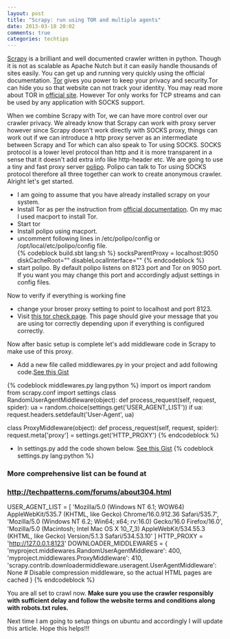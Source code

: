 ```yaml
---
layout: post
title: "Scrapy: run using TOR and multiple agents"
date: 2013-03-18 20:02
comments: true
categories: techtips
---
```

[Scrapy](http://scrapy.org) is a brilliant and well documented crawler written in python. Though it is not as scalable as Apache Nutch but it can easily handle thousands of sites easily. You can get up and running very quickly using the official documentation.
[Tor](https://www.torproject.org/) gives you power to keep your privacy and security.Tor can hide you so that website can not track your identity. You may read more about TOR in [official site](https://www.torproject.org/about/overview.html.en). However Tor only works for TCP streams and can be used by any application with SOCKS support.

When we combine Scrapy with Tor, we can have more control over our crawler privacy. We already know that Scrapy can work with proxy server however since Scrapy doesn't work directly with SOCKS proxy, things can work out if we can introduce a http proxy server as an intermediate between Scrapy and Tor which can also speak to Tor using SOCKS. SOCKS protocol is a lower level protocol than http and it is more transparent in a sense that it doesn't add extra info like http-header etc.  We are going to use a tiny and fast proxy server [polipo](http://www.pps.univ-paris-diderot.fr/~jch/software/polipo). Polipo can talk to Tor using SOCKS protocol therefore all three together can work to create anonymous crawler. 
Alright let's get started. 

+ I am going to assume that you have already installed scrapy on your system. 
+ Install Tor as per the instruction from [official documentation](https://www.torproject.org/docs/documentation.html.en). On my mac I used macport to install Tor.
+ Start tor
+ Install polipo using macport.
+ uncomment following lines in /etc/polipo/config or /opt/local/etc/polipo/config file. <br />
{% codeblock build.sbt lang:sh %}
socksParentProxy = localhost:9050
diskCacheRoot=""
disableLocalInterface="" 
{% endcodeblock %}
+ start polipo.
By default polipo listens on 8123 port and Tor on 9050 port. If you want you may change this port and accordingly adjust settings in config files.

Now to verify if everything is working fine
+ change your broser proxy setting to point to localhost and port 8123.
+ Visit [this tor check page](https://check.torproject.org). This page should give your message that you are using tor correctly depending upon if everything is configured correctly.

Now after basic setup is complete let's add middleware code in Scrapy to make use of this proxy.
+ Add a new file called middlewares.py in your project and add following code.[See this Gist](https://gist.github.com/pkmishra/5193452)

{% codeblock middlewares.py  lang:python %}
import os
import random
from scrapy.conf import settings
class RandomUserAgentMiddleware(object):
    def process_request(self, request, spider):
        ua  = random.choice(settings.get('USER_AGENT_LIST'))
        if ua:
            request.headers.setdefault('User-Agent', ua)
 
class ProxyMiddleware(object):
    def process_request(self, request, spider):
        request.meta['proxy'] = settings.get('HTTP_PROXY')
{% endcodeblock %}

+ In settings.py add the code shown below. [See this Gist](https://gist.github.com/pkmishra/5193452)
{% codeblock settings.py lang:python %}
### More comprehensive list can be found at 
### http://techpatterns.com/forums/about304.html
USER_AGENT_LIST = [
    'Mozilla/5.0 (Windows NT 6.1; WOW64) AppleWebKit/535.7 
         (KHTML, like Gecko) Chrome/16.0.912.36 Safari/535.7',
    'Mozilla/5.0 (Windows NT 6.2; Win64; x64; rv:16.0) 
       Gecko/16.0 Firefox/16.0',
    'Mozilla/5.0 (Macintosh; Intel Mac OS X 10_7_3) AppleWebKit/534.55.3 
       (KHTML, like Gecko) Version/5.1.3 Safari/534.53.10'
]
HTTP_PROXY = 'http://127.0.0.1:8123'
DOWNLOADER_MIDDLEWARES = {
     'myproject.middlewares.RandomUserAgentMiddleware': 400,
     'myproject.middlewares.ProxyMiddleware': 410,
     'scrapy.contrib.downloadermiddleware.useragent.UserAgentMiddleware': None
    # Disable compression middleware, so the actual HTML pages are cached
}
{% endcodeblock %}

You are all set to crawl now. 
<b>Make sure you use the crawler responsibly with sufficient delay and follow the website terms and conditions along with robots.txt rules.</b>

Next time I am going to setup things on ubuntu and accordingly I will update this article.
Hope this helps!!!